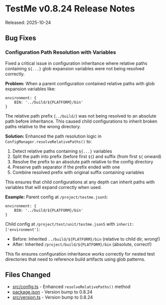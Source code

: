 # TestMe v0.8.24 Release Notes

Released: 2025-10-24

## Bug Fixes

### Configuration Path Resolution with Variables

Fixed a critical issue in configuration inheritance where relative paths containing `${...}` glob expansion variables were not being resolved correctly.

**Problem:**
When a parent configuration contained relative paths with glob expansion variables like:
```json5
environment: {
    BIN: '../build/${PLATFORM}/bin'
}
```

The relative path prefix (`../build/`) was not being resolved to an absolute path before inheritance. This caused child configurations to inherit broken paths relative to the wrong directory.

**Solution:**
Enhanced the path resolution logic in `ConfigManager.resolveRelativePaths()` to:
1. Detect relative paths containing `${...}` variables
2. Split the path into prefix (before first `${`) and suffix (from first `${` onward)
3. Resolve the prefix to an absolute path relative to the config directory
4. Preserve path separator if the prefix ended with one
5. Combine resolved prefix with original suffix containing variables

This ensures that child configurations at any depth can inherit paths with variables that will expand correctly when used.

**Example:**
Parent config at `/project/testme.json5`:
```json5
environment: {
    BIN: '../build/${PLATFORM}/bin'
}
```

Child config at `/project/test/unit/testme.json5` with `inherit: ['environment']`:
- Before: Inherited `../build/${PLATFORM}/bin` (relative to child dir, wrong!)
- After: Inherited `/project/build/${PLATFORM}/bin` (absolute, correct!)

This fix ensures configuration inheritance works correctly for nested test directories that need to reference build artifacts using glob patterns.

## Files Changed

- [src/config.ts](../../src/config.ts) - Enhanced `resolveRelativePaths()` method
- [package.json](../../package.json) - Version bump to 0.8.24
- [src/version.ts](../../src/version.ts) - Version bump to 0.8.24

